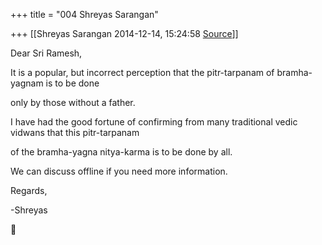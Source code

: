 +++
title = "004 Shreyas Sarangan"

+++
[[Shreyas Sarangan	2014-12-14, 15:24:58 [Source](https://groups.google.com/g/samskrita/c/l18ywYyUJIs)]]



Dear Sri Ramesh,

  

It is a popular, but incorrect perception that the pitr-tarpanam of bramha-yagnam is to be done

only by those without a father.

  

I have had the good fortune of confirming from many traditional vedic vidwans that this pitr-tarpanam

of the bramha-yagna nitya-karma is to be done by all.

  

We can discuss offline if you need more information.

  

Regards,

-Shreyas



